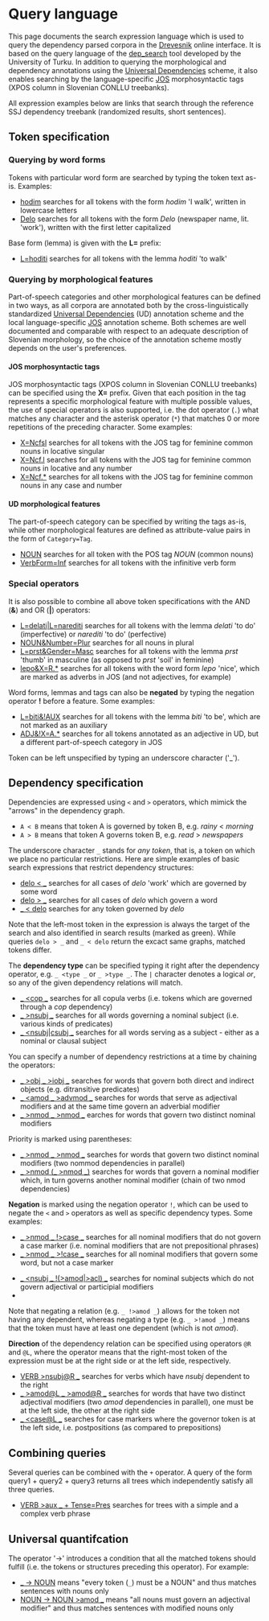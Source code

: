 # Query language

This page documents the search expression language which is used to query the dependency parsed corpora in the [Drevesnik](https://orodja.cjvt.si/drevesnik/en) online interface. It is based on the query language of the [dep_search](https://github.com/TurkuNLP/dep_search) tool developed by the University of Turku. In addition to querying the morphological and dependency annotations using the [Universal Dependencies](https://universaldependencies.org/) scheme, it also enables searching by the language-specific [JOS](https://nl.ijs.si/jos/) morphosyntactic tags (XPOS column in Slovenian CONLLU treebanks).

All expression examples below are links that search through the reference SSJ dependency treebank (randomized results, short sentences).

## Token specification

### Querying by word forms

Tokens with particular word form are searched by typing the token text as-is. Examples:

*   [hodim](https://orodja.cjvt.si/drevesnik/show/en/demo_1/sl/0/10) searches for all tokens with the form _hodim_ 'I walk', written in lowercase letters
*   [Delo](https://orodja.cjvt.si/drevesnik/show/en/demo_2/sl/0/10) searches for all tokens with the form _Delo_ (newspaper name, lit. 'work'), written with the first letter capitalized

<!--- left out, as querying by values or attributes only doesn't work

If the searched text conflicts with a know morphological tag, the text is interpreted to mean the tag. To search for the actual text instead, the text must be written in quotation marks:

*   ["Person"](http://bionlp-www.utu.fi/dep_search/?db=English&search=%22Person%22) searches for literal text _Person_ and not the tag _Person_

--->

Base form (lemma) is given with the **L=** prefix:

*   [L=hoditi](https://orodja.cjvt.si/drevesnik/show/en/demo_2a/sl/0/10) searches for all tokens with the lemma _hoditi_ 'to walk'

### Querying by morphological features

Part-of-speech categories and other morphological features can be defined in two ways, as all corpora are annotated both by the cross-linguistically standardized <a href="https://universaldependencies.org/" target="_blank">Universal Dependencies</a> (UD) annotation scheme and the local language-specific <a href="https://nl.ijs.si/jos/" target="_blank">JOS</a> annotation scheme. Both schemes are well documented and comparable with respect to an adequate description of Slovenian morphology, so the choice of the annotation scheme mostly depends on the user's preferences. 

#### JOS morphosyntactic tags
JOS morphosyntactic tags (XPOS column in Slovenian CONLLU treebanks) can be specified using the **X=** prefix. Given that each position in the tag represents a specific morphological feature with multiple possible values, the use of special operators is also supported, i.e. the dot operator (`.`) what matches any character and the asterisk operator (`*`) that matches 0 or more repetitions of the preceding character. Some examples:

*   [X=Ncfsl](https://orodja.cjvt.si/drevesnik/show/en/demo_3/sl/0/10) searches for all tokens with the JOS tag for feminine common nouns in locative singular
*   [X=Ncf.l](https://orodja.cjvt.si/drevesnik/show/en/demo_4/sl/0/10) searches for all tokens with the JOS tag for feminine common nouns in locative and any number
*   [X=Ncf.\*](https://orodja.cjvt.si/drevesnik/show/en/demo_5/sl/0/10) searches for all tokens with the JOS tag for feminine common nouns in any case and number

#### UD morphological features

The part-of-speech category can be specified by writing the tags as-is, while other morphological features are defined as attribute-value pairs in the form of `Category=Tag`.

*   [NOUN](https://orodja.cjvt.si/drevesnik/show/en/demo_6/sl/0/10) searches for all token with the POS tag _NOUN_ (common nouns)
*   [VerbForm=Inf](https://orodja.cjvt.si/drevesnik/show/en/demo_7/sl/0/10) searches for all tokens with the infinitive verb form

<!--- left out, as querying by values or attributes only doesn't work

*   [VerbForm=Inf](http://bionlp-www.utu.fi/dep_search/?db=Finnish&search=VerbForm%3DInf) searches for all infinitives
*   [Past](http://bionlp-www.utu.fi/dep_search/?db=Finnish&search=Past) searches for all past tense verbs (Note: _Past_ is interpreted to mean _Tense=Past_. Other possible category for _Past_ is _PartForm_, and to search for past participles _PartForm=Past_ must be typed.)

Also the whole categories can be searched. This is done by typing just the plain category name the same way than the tag values are used.

*   [PartForm](http://bionlp-www.utu.fi/dep_search/?db=Finnish&search=PartForm) searches for all participles: present (PartForm=Pres), past (PartForm=Past), agentive (PartForm=Agt) and negative (PartForm=Neg)

The full set of categories and tags used in any supported corpus can be found under the _Show types_ link on the main page (see e.g. [English](http://bionlp-www.utu.fi/dep_search/types/English) and [Czech](http://bionlp-www.utu.fi/dep_search/types/Czech)).  

--->

### Special operators
  
It is also possible to combine all above token specifications with the AND (**&**) and OR (**|**) operators:

*   [L=delati|L=narediti](https://orodja.cjvt.si/drevesnik/show/en/demo_9/sl/0/10) searches for all tokens with the lemma  _delati_ 'to do' (imperfective) or _narediti_ 'to do' (perfective)
*   [NOUN&Number=Plur](https://orodja.cjvt.si/drevesnik/show/en/demo_10/sl/0/10) searches for all nouns in plural
*   [L=prst&Gender=Masc](https://orodja.cjvt.si/drevesnik/show/en/demo_11/sl/0/10) searches for all tokens with the lemma _prst_ 'thumb' in masculine (as opposed to _prst_ 'soil' in feminine)
*   [lepo&X=R.\*](https://orodja.cjvt.si/drevesnik/show/en/demo_8/sl/0/10) searches for all tokens with the word form _lepo_ 'nice', which are marked as adverbs in JOS (and not adjectives, for example)

Word forms, lemmas and tags can also be **negated** by typing the negation operator **!** before a feature. Some examples:

*   [L=biti&!AUX](https://orodja.cjvt.si/drevesnik/show/en/demo_12/sl/0/10) searches for all tokens with the lemma _biti_ 'to be', which are not marked as an auxiliary
*   [ADJ&!X=A.\*](https://orodja.cjvt.si/drevesnik/show/en/demo_13/sl/0/10) searches for all tokens annotated as an adjective in UD, but a different part-of-speech category in JOS

Token can be left unspecified by typing an underscore character ('_').

## Dependency specification

Dependencies are expressed using `<` and `>` operators, which mimick the "arrows" in the dependency graph.

*   `A < B` means that token A is governed by token B, e.g. _rainy_ < _morning_
*   `A > B` means that token A governs token B, e.g. _read_ > _newspapers_

The underscore character `_` stands for _any token_, that is, a token on which we place no particular restrictions. Here are simple examples of basic search expressions that restrict dependency structures:


*   [delo < \_](https://orodja.cjvt.si/drevesnik/show/en/demo_14/sl/0/10) searches for all cases of _delo_ 'work' which are governed by some word
*   [delo > \_](https://orodja.cjvt.si/drevesnik/show/en/demo_15/sl/0/10) searches for all cases of _delo_  which govern a word
*   [\_ < delo](https://orodja.cjvt.si/drevesnik/show/en/demo_16/sl/0/10) searches for any token governed by _delo_ 

Note that the left-most token in the expression is always the target of the search and also identified in search results (marked as green). While queries `delo > _` and `_ < delo` return the excact same graphs, matched tokens differ.

The **dependency type** can be specified typing it right after the dependency operator, e.g. `_ <type _` or `_ >type _`. The `|` character denotes a logical _or_, so any of the given dependency relations will match.

*   [\_ <cop \_](https://orodja.cjvt.si/drevesnik/show/en/demo_17/sl/0/10) searches for all copula verbs (i.e. tokens which are governed through a _cop_ dependency)
*   [\_ >nsubj \_](https://orodja.cjvt.si/drevesnik/show/en/demo_18/sl/0/10) searches for all words governing a nominal subject (i.e. various kinds of predicates)
*   [\_ <nsubj|csubj \_](https://orodja.cjvt.si/drevesnik/show/en/demo_19/sl/0/10) searches for all words serving as a subject - either as a nominal or clausal subject

You can specify a number of dependency restrictions at a time by chaining the operators:


*   [\_ >obj \_ >iobj \_](https://orodja.cjvt.si/drevesnik/show/en/demo_20/sl/0/10) searches for words that govern both direct and indirect objects (e.g. ditransitive predicates)
*   [\_ <amod \_ >advmod \_](https://orodja.cjvt.si/drevesnik/show/en/demo_21/sl/0/10) searches for words that serve as adjectival modifiers and at the same time govern an adverbial modifier
*   [\_ >nmod \_ >nmod \_](https://orodja.cjvt.si/drevesnik/show/en/demo_22/sl/0/10) earches for words that govern two distinct nominal modifiers

Priority is marked using parentheses:

*   [\_ >nmod \_ >nmod \_](https://orodja.cjvt.si/drevesnik/show/en/demo_23/sl/0/10) searches for words that govern two distinct nominal modifiers (two nommod dependencies in parallel)
*   [\_ >nmod (\_ >nmod \_)](https://orodja.cjvt.si/drevesnik/show/en/demo_24/sl/0/10) searches for words that govern a nominal modifier which, in turn governs another nominal modifier (chain of two nmod dependencies)


**Negation** is marked using the negation operator `!`, which can be used to negate the `<` and `>` operators as well as specific dependency types. Some examples:

*   [\_ >nmod \_ !>case \_](https://orodja.cjvt.si/drevesnik/show/en/demo_25/sl/0/10) searches for all nominal modifiers that do not govern a case marker (i.e. nominal modifiers that are not prepositional phrases)
*   [\_ >nmod \_ >!case \_](https://orodja.cjvt.si/drevesnik/show/en/demo_26/sl/0/10) searches for all nominal modifiers that govern some word, but not a case marker

<!--- ta kombinacija ne dela kot pričakovano - vrne tudi advcl z mark ... najbrž manjka 'for every dependent'
*   [\_ <advcl \_ !>mark \_](http://bionlp-www.utu.fi/dep_search/?db=English&search=_%20%3Cadvcl%20_%20%21%3Emark%20_) searches for heads of unmarked adverbial clauses (governed by advcl but not governing mark)
*   [\_ <nsubj \_ !(>amod|>acl) \_](http://bionlp-www.utu.fi/dep_search/?db=English&search=_%20%3Cnsubj%20_%20%21%28%3Eamod%7C%3Eacl%29%20_) searches for subjects which do not govern adjectival or participial modifiers
*   [\_ <nsubj \_ >!amod \_](http://bionlp-www.utu.fi/dep_search/?db=English&search=_%20%3Cnsubj%20_%20%3E%21amod%20_) searches for subjects which governs something but it cannot be an adjective (governed by nsubj and governs something which is not amod)
--->
*   [\_ <nsubj \_ !(>amod|>acl) \_](https://orodja.cjvt.si/drevesnik/show/en/demo_27/sl/0/10) searches for nominal subjects which do not govern adjectival or participial modifiers
*   
Note that negating a relation (e.g. `_ !>amod _`) allows for the token not having any dependent, whereas negating a type (e.g. `_ >!amod _`) means that the token must have at least one dependent (which is not _amod_).

**Direction** of the dependency relation can be specified using operators `@R` and `@L`, where the operator means that the right-most token of the expression must be at the right side or at the left side, respectively.

*   [VERB >nsubj@R \_](https://orodja.cjvt.si/drevesnik/show/en/demo_28/sl/0/10) searches for verbs which have _nsubj_ dependent to the right
*   [\_ >amod@L \_ >amod@R \_](https://orodja.cjvt.si/drevesnik/show/en/demo_29/sl/0/10) searches for words that have two distinct adjectival modifiers (two _amod_ dependencies in parallel), one must be at the left side, the other at the right side
*   [\_ <case@L \_](https://orodja.cjvt.si/drevesnik/show/en/demo_30/sl/0/10) searches for case markers where the governor token is at the left side, i.e. postpositions (as compared to prepositions)

## Combining queries

Several queries can be combined with the `+` operator. A query of the form query1 + query2 + query3 returns all trees which independently satisfy all three queries.

*   [VERB >aux \_ + Tense=Pres](https://orodja.cjvt.si/drevesnik/show/en/demo_31/sl/0/10) searches for trees with a simple and a complex verb phrase

## Universal quantifcation

The operator '->' introduces a condition that all the matched tokens should fulfill (i.e. the tokens or structures preceding this operator). For example:

*   [\_ -> NOUN](https://orodja.cjvt.si/drevesnik/show/en/demo_32/sl/0/10) means "every token (`_`) must be a NOUN" and thus matches sentences with nouns only
*   [NOUN -> NOUN >amod \_](https://orodja.cjvt.si/drevesnik/show/en/demo_33/sl/0/10) means "all nouns must govern an adjectival modifier" and thus matches sentences with modified nouns only 
